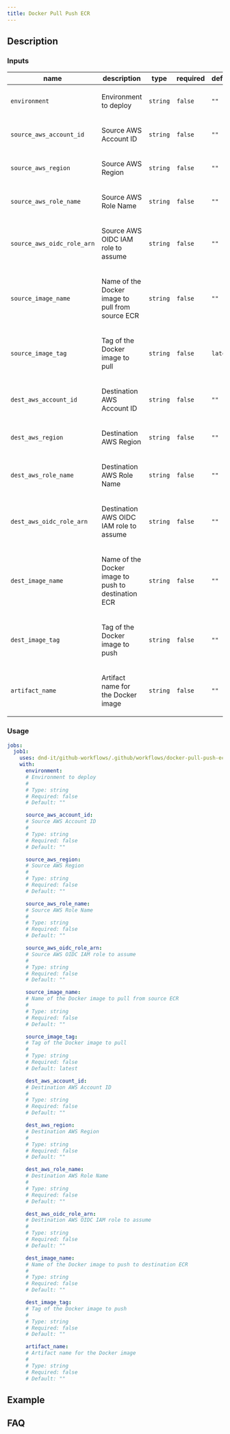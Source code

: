 ```yaml
---
title: Docker Pull Push ECR
---
```


## Description

<!-- action-docs-inputs source=".github/workflows/docker-pull-push-ecr.yaml" -->
### Inputs

| name | description | type | required | default |
| --- | --- | --- | --- | --- |
| `environment` | <p>Environment to deploy</p> | `string` | `false` | `""` |
| `source_aws_account_id` | <p>Source AWS Account ID</p> | `string` | `false` | `""` |
| `source_aws_region` | <p>Source AWS Region</p> | `string` | `false` | `""` |
| `source_aws_role_name` | <p>Source AWS Role Name</p> | `string` | `false` | `""` |
| `source_aws_oidc_role_arn` | <p>Source AWS OIDC IAM role to assume</p> | `string` | `false` | `""` |
| `source_image_name` | <p>Name of the Docker image to pull from source ECR</p> | `string` | `false` | `""` |
| `source_image_tag` | <p>Tag of the Docker image to pull</p> | `string` | `false` | `latest` |
| `dest_aws_account_id` | <p>Destination AWS Account ID</p> | `string` | `false` | `""` |
| `dest_aws_region` | <p>Destination AWS Region</p> | `string` | `false` | `""` |
| `dest_aws_role_name` | <p>Destination AWS Role Name</p> | `string` | `false` | `""` |
| `dest_aws_oidc_role_arn` | <p>Destination AWS OIDC IAM role to assume</p> | `string` | `false` | `""` |
| `dest_image_name` | <p>Name of the Docker image to push to destination ECR</p> | `string` | `false` | `""` |
| `dest_image_tag` | <p>Tag of the Docker image to push</p> | `string` | `false` | `""` |
| `artifact_name` | <p>Artifact name for the Docker image</p> | `string` | `false` | `""` |
<!-- action-docs-inputs source=".github/workflows/docker-pull-push-ecr.yaml" -->

<!-- action-docs-outputs source=".github/workflows/docker-pull-push-ecr.yaml" -->

<!-- action-docs-outputs source=".github/workflows/docker-pull-push-ecr.yaml" -->

<!-- action-docs-usage source=".github/workflows/docker-pull-push-ecr.yaml" project="dnd-it/github-workflows/.github/workflows/docker-pull-push-ecr.yaml" version="v2" -->
### Usage

```yaml
jobs:
  job1:
    uses: dnd-it/github-workflows/.github/workflows/docker-pull-push-ecr.yaml@v2
    with:
      environment:
      # Environment to deploy
      #
      # Type: string
      # Required: false
      # Default: ""

      source_aws_account_id:
      # Source AWS Account ID
      #
      # Type: string
      # Required: false
      # Default: ""

      source_aws_region:
      # Source AWS Region
      #
      # Type: string
      # Required: false
      # Default: ""

      source_aws_role_name:
      # Source AWS Role Name
      #
      # Type: string
      # Required: false
      # Default: ""

      source_aws_oidc_role_arn:
      # Source AWS OIDC IAM role to assume
      #
      # Type: string
      # Required: false
      # Default: ""

      source_image_name:
      # Name of the Docker image to pull from source ECR
      #
      # Type: string
      # Required: false
      # Default: ""

      source_image_tag:
      # Tag of the Docker image to pull
      #
      # Type: string
      # Required: false
      # Default: latest

      dest_aws_account_id:
      # Destination AWS Account ID
      #
      # Type: string
      # Required: false
      # Default: ""

      dest_aws_region:
      # Destination AWS Region
      #
      # Type: string
      # Required: false
      # Default: ""

      dest_aws_role_name:
      # Destination AWS Role Name
      #
      # Type: string
      # Required: false
      # Default: ""

      dest_aws_oidc_role_arn:
      # Destination AWS OIDC IAM role to assume
      #
      # Type: string
      # Required: false
      # Default: ""

      dest_image_name:
      # Name of the Docker image to push to destination ECR
      #
      # Type: string
      # Required: false
      # Default: ""

      dest_image_tag:
      # Tag of the Docker image to push
      #
      # Type: string
      # Required: false
      # Default: ""

      artifact_name:
      # Artifact name for the Docker image
      #
      # Type: string
      # Required: false
      # Default: ""
```
<!-- action-docs-usage source=".github/workflows/docker-pull-push-ecr.yaml" project="dnd-it/github-workflows/.github/workflows/docker-pull-push-ecr.yaml" version="v2" -->

## Example

## FAQ
